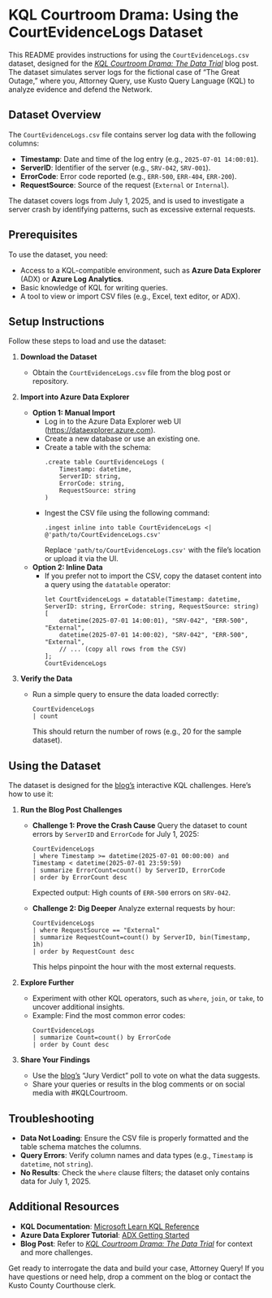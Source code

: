 # KQL Courtroom Drama: Using the CourtEvidenceLogs Dataset

This README provides instructions for using the `CourtEvidenceLogs.csv` dataset, designed for the [*KQL Courtroom Drama: The Data Trial*](https://rodtrent.substack.com/p/kql-courtroom-drama-the-data-trial) blog post. The dataset simulates server logs for the fictional case of “The Great Outage,” where you, Attorney Query, use Kusto Query Language (KQL) to analyze evidence and defend the Network.

## Dataset Overview
The `CourtEvidenceLogs.csv` file contains server log data with the following columns:

- **Timestamp**: Date and time of the log entry (e.g., `2025-07-01 14:00:01`).
- **ServerID**: Identifier of the server (e.g., `SRV-042`, `SRV-001`).
- **ErrorCode**: Error code reported (e.g., `ERR-500`, `ERR-404`, `ERR-200`).
- **RequestSource**: Source of the request (`External` or `Internal`).

The dataset covers logs from July 1, 2025, and is used to investigate a server crash by identifying patterns, such as excessive external requests.

## Prerequisites
To use the dataset, you need:
- Access to a KQL-compatible environment, such as **Azure Data Explorer** (ADX) or **Azure Log Analytics**.
- Basic knowledge of KQL for writing queries.
- A tool to view or import CSV files (e.g., Excel, text editor, or ADX).

## Setup Instructions
Follow these steps to load and use the dataset:

1. **Download the Dataset**
   - Obtain the `CourtEvidenceLogs.csv` file from the blog post or repository.

2. **Import into Azure Data Explorer**
   - **Option 1: Manual Import**
     - Log in to the Azure Data Explorer web UI (https://dataexplorer.azure.com).
     - Create a new database or use an existing one.
     - Create a table with the schema:
       ```kql
       .create table CourtEvidenceLogs (
           Timestamp: datetime,
           ServerID: string,
           ErrorCode: string,
           RequestSource: string
       )
       ```
     - Ingest the CSV file using the following command:
       ```kql
       .ingest inline into table CourtEvidenceLogs <|
       @'path/to/CourtEvidenceLogs.csv'
       ```
       Replace `'path/to/CourtEvidenceLogs.csv'` with the file’s location or upload it via the UI.
   - **Option 2: Inline Data**
     - If you prefer not to import the CSV, copy the dataset content into a query using the `datatable` operator:
       ```kql
       let CourtEvidenceLogs = datatable(Timestamp: datetime, ServerID: string, ErrorCode: string, RequestSource: string)
       [
           datetime(2025-07-01 14:00:01), "SRV-042", "ERR-500", "External",
           datetime(2025-07-01 14:00:02), "SRV-042", "ERR-500", "External",
           // ... (copy all rows from the CSV)
       ];
       CourtEvidenceLogs
       ```

3. **Verify the Data**
   - Run a simple query to ensure the data loaded correctly:
     ```kql
     CourtEvidenceLogs
     | count
     ```
     This should return the number of rows (e.g., 20 for the sample dataset).

## Using the Dataset
The dataset is designed for the [blog’s](https://rodtrent.substack.com/p/kql-courtroom-drama-the-data-trial) interactive KQL challenges. Here’s how to use it:

1. **Run the Blog Post Challenges**
   - **Challenge 1: Prove the Crash Cause**
     Query the dataset to count errors by `ServerID` and `ErrorCode` for July 1, 2025:
     ```kql
     CourtEvidenceLogs
     | where Timestamp >= datetime(2025-07-01 00:00:00) and Timestamp < datetime(2025-07-01 23:59:59)
     | summarize ErrorCount=count() by ServerID, ErrorCode
     | order by ErrorCount desc
     ```
     Expected output: High counts of `ERR-500` errors on `SRV-042`.

   - **Challenge 2: Dig Deeper**
     Analyze external requests by hour:
     ```kql
     CourtEvidenceLogs
     | where RequestSource == "External"
     | summarize RequestCount=count() by ServerID, bin(Timestamp, 1h)
     | order by RequestCount desc
     ```
     This helps pinpoint the hour with the most external requests.

2. **Explore Further**
   - Experiment with other KQL operators, such as `where`, `join`, or `take`, to uncover additional insights.
   - Example: Find the most common error codes:
     ```kql
     CourtEvidenceLogs
     | summarize Count=count() by ErrorCode
     | order by Count desc
     ```

3. **Share Your Findings**
   - Use the [blog’s](https://rodtrent.substack.com/p/kql-courtroom-drama-the-data-trial) “Jury Verdict” poll to vote on what the data suggests.
   - Share your queries or results in the blog comments or on social media with #KQLCourtroom.

## Troubleshooting
- **Data Not Loading**: Ensure the CSV file is properly formatted and the table schema matches the columns.
- **Query Errors**: Verify column names and data types (e.g., `Timestamp` is `datetime`, not `string`).
- **No Results**: Check the `where` clause filters; the dataset only contains data for July 1, 2025.

## Additional Resources
- **KQL Documentation**: [Microsoft Learn KQL Reference](https://docs.microsoft.com/en-us/azure/data-explorer/kusto/query/)
- **Azure Data Explorer Tutorial**: [ADX Getting Started](https://docs.microsoft.com/en-us/azure/data-explorer/start-using-kusto)
- **Blog Post**: Refer to [*KQL Courtroom Drama: The Data Trial*](https://rodtrent.substack.com/p/kql-courtroom-drama-the-data-trial) for context and more challenges.

Get ready to interrogate the data and build your case, Attorney Query! If you have questions or need help, drop a comment on the blog or contact the Kusto County Courthouse clerk.

